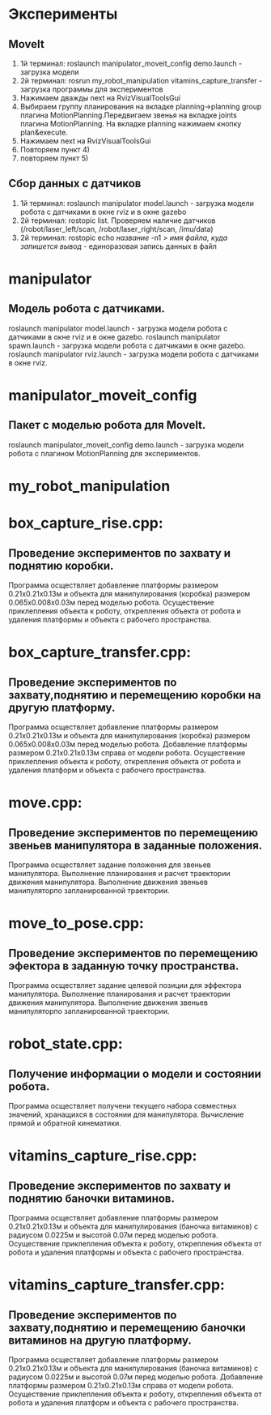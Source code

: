 Эксперименты
==========================================
MoveIt
------------
1) 1й терминал: roslaunch manipulator_moveit_config demo.launch - загрузка модели
2) 2й терминал: rosrun my_robot_manipulation vitamins_capture_transfer - загрузка программы для экспериментов
3) Нажимаем дважды next на RvizVisualToolsGui
4) Выбираем группу планирования на вкладке planning->planning group плагина MotionPlanning.Передвигаем звенья на вкладке joints плагина MotionPlanning. На вкладке planning нажимаем кнопку plan&execute.
5) Нажимаем next на RvizVisualToolsGui
6) Повторяем пункт 4)
7) повторяем пункт 5)

Сбор данных с датчиков
------------
1) 1й терминал: roslaunch manipulator model.launch - загрузка модели робота с датчиками в окне rviz и в окне gazebo
2) 2й терминал: rostopic list. Проверяем наличие датчиков (/robot/laser_left/scan, /robot/laser_right/scan, /imu/data)
3) 2й терминал: rostopic echo *название* -n1 > *имя файла, куда запишется вывод* - единоразовая запись данных в файл



# manipulator
Модель робота с датчиками.
------------
roslaunch manipulator model.launch - загрузка модели робота с датчиками в окне rviz и в окне gazebo. 
roslaunch manipulator spawn.launch - загрузка модели робота с датчиками в окне gazebo. 
roslaunch manipulator rviz.launch - загрузка модели робота с датчиками в окне rviz. 

# manipulator_moveit_config
Пакет с моделью робота для MoveIt.
------------
roslaunch manipulator_moveit_config demo.launch - загрузка модели робота с плагином MotionPlanning для экспериментов.

# my_robot_manipulation

box_capture_rise.cpp:
===========================================
Проведение экспериментов по захвату и поднятию коробки.
------------ 
Программа осществляет добавление платформы размером 0.21х0.21х0.13м и объекта 
для манипулирования (коробка) размером 0.065х0.008х0.03м перед моделью робота. 
Осуществение приклепления объекта к роботу, открепления объекта от робота 
и удаления платформы и объекта с рабочего пространства.

box_capture_transfer.cpp:
===========================================
Проведение экспериментов по захвату,поднятию и перемещению коробки на другую платформу.
------------  
Программа осществляет добавление платформы размером 0.21х0.21х0.13м и объекта 
для манипулирования (коробка) размером 0.065х0.008х0.03м перед моделью робота.
Добавление платформы размером 0.21х0.21х0.13м справа от модели робота.
Осуществение приклепления объекта к роботу, открепления объекта от робота 
и удаления платформ и объекта с рабочего пространства.

move.cpp:
===========================================
Проведение экспериментов по перемещению звеньев манипулятора в заданные положения.
------------ 
Программа осществляет задание положения для звеньев манипулятора. 
Выполнение планирования и расчет траектории движения манипулятора. 
Выполнение движения звеньев манипуляторпо запланированной траектории.

move_to_pose.cpp:
===========================================
Проведение экспериментов по перемещению эфектора в заданную точку пространства.
------------ 
Программа осществляет задание целевой позиции для эффектора манипулятора. 
Выполнение планирования и расчет траектории движения манипулятора. 
Выполнение движения звеньев манипуляторпо запланированной траектории.

robot_state.cpp:
===========================================
Получение информации о модели и состоянии робота.
------------ 
Программа осществляет получени текущего набора совместных значений, хранащихся в состоянии для манипулятора.
Вычисление прямой и обратной кинематики.

vitamins_capture_rise.cpp:
===========================================
Проведение экспериментов по захвату и поднятию баночки витаминов.
------------ 
Программа осществляет добавление платформы размером 0.21х0.21х0.13м и объекта 
для манипулирования (баночка витаминов) с радиусом 0.0225м и высотой 0.07м перед моделью робота. 
Осуществение приклепления объекта к роботу, открепления объекта от робота 
и удаления платформы и объекта с рабочего пространства.

vitamins_capture_transfer.cpp:
===========================================
Проведение экспериментов по захвату,поднятию и перемещению баночки витаминов на другую платформу.
------------ 
Программа осществляет добавление платформы размером 0.21х0.21х0.13м и объекта 
для манипулирования (баночка витаминов) с радиусом 0.0225м и высотой 0.07м перед моделью робота.
Добавление платформы размером 0.21х0.21х0.13м справа от модели робота.
Осуществение приклепления объекта к роботу, открепления объекта от робота 
и удаления платформ и объекта с рабочего пространства.
